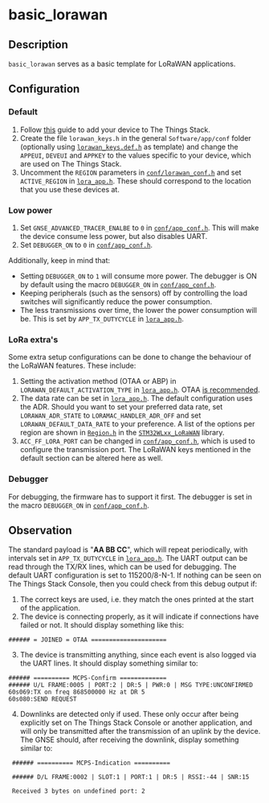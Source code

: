 # basic\_lorawan

## Description

`basic_lorawan` serves as a basic template for LoRaWAN applications.

## Configuration

### Default

1. Follow [this](https://www.thethingsindustries.com/docs/devices/adding-devices/) guide to add your device to The Things Stack.
2. Create the file `lorawan_keys.h` in the general `Software/app/conf` folder (optionally using [`lorawan_keys.def.h`](../conf/lorawan_keys.def.h) as template) and change the `APPEUI`, `DEVEUI` and `APPKEY` to the values specific to your device, which are used on The Things Stack.
3. Uncomment the `REGION` parameters in [`conf/lorawan_conf.h`](./conf/lorawan_conf.h) and set `ACTIVE_REGION` in [`lora_app.h`](./lora_app.h). These should correspond to the location that you use these devices at.

### Low power

1. Set `GNSE_ADVANCED_TRACER_ENALBE` to `0` in [`conf/app_conf.h`](./conf/app_conf.h). This will make the device consume less power, but also disables UART.
2. Set `DEBUGGER_ON` to `0` in [`conf/app_conf.h`](./conf/app_conf.h).

Additionally, keep in mind that:

- Setting `DEBUGGER_ON` to `1` will consume more power. The debugger is ON by default using the macro `DEBUGGER_ON` in [`conf/app_conf.h`](./conf/app_conf.h).
- Keeping peripherals (such as the sensors) off by controlling the load switches will significantly reduce the power consumption.
- The less transmissions over time, the lower the power consumption will be. This is set by `APP_TX_DUTYCYCLE` in [`lora_app.h`](./lora_app.h).

### LoRa extra's

Some extra setup configurations can be done to change the behaviour of the LoRaWAN features. These include:

1. Setting the activation method (OTAA or ABP) in `LORAWAN_DEFAULT_ACTIVATION_TYPE` in [`lora_app.h`](./lora_app.h). OTAA [is recommended](https://www.thethingsindustries.com/docs/devices/abp-vs-otaa/).
2. The data rate can be set in [`lora_app.h`](./lora_app.h). The default configuration uses the ADR. Should you want to set your preferred data rate, set `LORAWAN_ADR_STATE` to `LORAMAC_HANDLER_ADR_OFF` and set `LORAWAN_DEFAULT_DATA_RATE` to your preference. A list of the options per region are shown in [`Region.h`](../../lib/STM32WLxx_LoRaWAN/LoRaWAN/Mac/region/Region.h) in the [`STM32WLxx_LoRaWAN`](../../lib/STM32WLxx_LoRaWAN) library.
3. `ACC_FF_LORA_PORT` can be changed in [`conf/app_conf.h`](./conf/app_conf.h), which is used to configure the transmission port. The LoRaWAN keys mentioned in the default section can be altered here as well.

### Debugger

For debugging, the firmware has to support it first. The debugger is set in the macro `DEBUGGER_ON` in [`conf/app_conf.h`](./conf/app_conf.h).

## Observation

The standard payload is "**AA BB CC**", which will repeat periodically, with intervals set in `APP_TX_DUTYCYCLE` in [`lora_app.h`](./lora_app.h). The UART output can be read through the TX/RX lines, which can be used for debugging. The default UART configuration is set to 115200/8-N-1. If nothing can be seen on The Things Stack Console, then you could check from this debug output if:

1. The correct keys are used, i.e. they match the ones printed at the start of the application.
2. The device is connecting properly, as it will indicate if connections have failed or not. It should display something like this:

```
###### = JOINED = OTAA =====================
```

3. The device is transmitting anything, since each event is also logged via the UART lines. It should display something similar to:

```
###### ========== MCPS-Confirm =============
###### U/L FRAME:0005 | PORT:2 | DR:5 | PWR:0 | MSG TYPE:UNCONFIRMED
60s069:TX on freq 868500000 Hz at DR 5
60s080:SEND REQUEST
```

4. Downlinks are detected only if used. These only occur after being explicitly set on The Things Stack Console or another application, and will only be transmitted after the transmission of an uplink by the device. The GNSE should, after receiving the downlink, display something similar to:

```
 ###### ========== MCPS-Indication ==========

 ###### D/L FRAME:0002 | SLOT:1 | PORT:1 | DR:5 | RSSI:-44 | SNR:15

 Received 3 bytes on undefined port: 2
```
